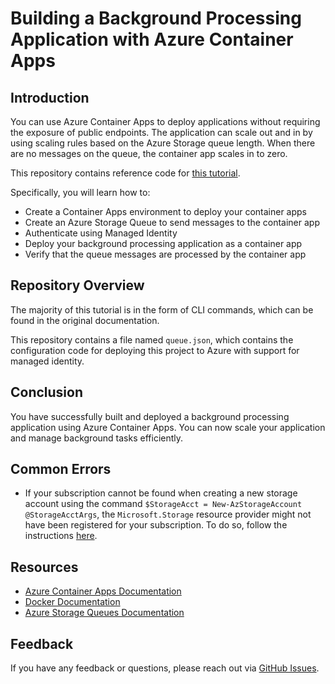 # Building a Background Processing Application with Azure Container Apps

## Introduction

You can use Azure Container Apps to deploy applications without requiring the exposure of public endpoints. The application can scale out and in by using scaling rules based on the Azure Storage queue length. When there are no messages on the queue, the container app scales in to zero.

This repository contains reference code for [this tutorial](https://learn.microsoft.com/en-us/azure/container-apps/background-processing?tabs=azure-powershell). 

Specifically, you will learn how to:

- Create a Container Apps environment to deploy your container apps
- Create an Azure Storage Queue to send messages to the container app
- Authenticate using Managed Identity
- Deploy your background processing application as a container app
- Verify that the queue messages are processed by the container app

## Repository Overview

The majority of this tutorial is in the form of CLI commands, which can be found in the original documentation. 

This repository contains a file named `queue.json`, which contains the configuration code for deploying this project to Azure with support for managed identity.

## Conclusion

You have successfully built and deployed a background processing application using Azure Container Apps. You can now scale your application and manage background tasks efficiently.

## Common Errors

- If your subscription cannot be found when creating a new storage account using the command `$StorageAcct = New-AzStorageAccount @StorageAcctArgs`, the `Microsoft.Storage` resource provider might not have been registered for your subscription. To do so, follow the instructions [here](https://learn.microsoft.com/en-us/azure/azure-resource-manager/management/resource-providers-and-types).

## Resources

- [Azure Container Apps Documentation](https://docs.microsoft.com/en-us/azure/container-apps/)
- [Docker Documentation](https://docs.docker.com/)
- [Azure Storage Queues Documentation](https://docs.microsoft.com/en-us/azure/storage/queues/)

## Feedback

If you have any feedback or questions, please reach out via [GitHub Issues](https://github.com/your-repo/issues).
